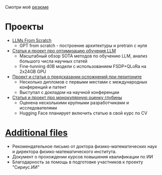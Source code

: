 Смотри моё [резюме](https://github.com/isayoften/Daniil-Suhoi-Portfolio/blob/main/Resume.pdf)

# Проекты

- [LLMs From Scratch](https://github.com/isayoften/Daniil-Suhoi-Portfolio/tree/main/GPT%20from%20scratch)
  -  GPT from scratch - построение архитектуры и pretrain с нуля
- [Статья и проект про оптимизацию обучения LLM](https://github.com/isayoften/Daniil-Suhoi-Portfolio/tree/main/Optimization%20Rush)
  - Масштабный обзор SOTA методов по обучению LLM, анализ большого числа научных статей
  - Fine-tunning 40B модели с использованием FSDP+QLoRa на 2x24GB GPU
- [Проект и статья о предсказании осложнений при перитоните](https://github.com/isayoften/Daniil-Suhoi-Portfolio/tree/main/Peritonit)
  - Несколько дипломов с первыми местами с международных конференций и патент
  - Выступал с докладом на научной конференции
- [Статья и проект про монокулярную оценку глубины](https://github.com/isayoften/Daniil-Suhoi-Portfolio/tree/main/Metric%20and%20Relative%20Monocular%20Depth%20Estimation%20An%20Overview.%20Fine-Tuning%20Depth%20Anything%20V2)
  - Оценена несколькими крупными разработчиками и исследователями
  - Hugging Face планирует включить статью в свой курс по CV

# [Additional files](https://github.com/isayoften/Daniil-Suhoi-Portfolio/tree/main/Additional%20files)
- Рекомендательное письмо от доктора физико-математических наук и директора физико-математического института.
- Документ о прохождении курсов повышения квалификации по ИИ
- Благодарность за помощь в подготовке участников к проекту "Сириус.ИИ"
